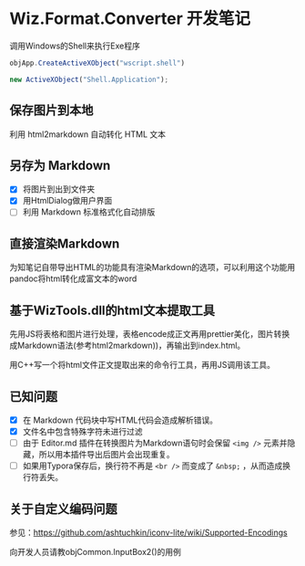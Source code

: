# Wiz.Format.Converter 开发笔记

调用Windows的Shell来执行Exe程序

```JavaScript
objApp.CreateActiveXObject("wscript.shell")

new ActiveXObject("Shell.Application");
```

## 保存图片到本地

利用 html2markdown 自动转化 HTML 文本

## 另存为 Markdown

- [x] 将图片到出到文件夹
- [x] 用HtmlDialog做用户界面
- [ ] 利用 Markdown 标准格式化自动排版

## 直接渲染Markdown

为知笔记自带导出HTML的功能具有渲染Markdown的选项，可以利用这个功能用pandoc将html转化成富文本的word

## 基于WizTools.dll的html文本提取工具

先用JS将表格和图片进行处理，表格encode成正文再用prettier美化，图片转换成Markdown语法(参考html2markdown))，再输出到index.html。

用C++写一个将html文件正文提取出来的命令行工具，再用JS调用该工具。

## 已知问题

- [x] 在 Markdown 代码块中写HTML代码会造成解析错误。
- [x] 文件名中包含特殊字符未进行过滤
- [ ] 由于 Editor.md 插件在转换图片为Markdown语句时会保留 `<img />` 元素并隐藏，所以用本插件导出后图片会出现重复。
- [ ] 如果用Typora保存后，换行符不再是 `<br />` 而变成了 `&nbsp;` ，从而造成换行符丢失。

## 关于自定义编码问题

参见：https://github.com/ashtuchkin/iconv-lite/wiki/Supported-Encodings

向开发人员请教objCommon.InputBox2()的用例